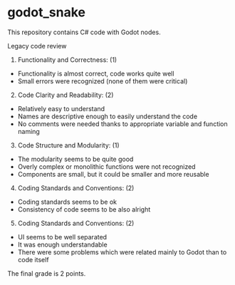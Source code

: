 # godot_snake
This repository contains C# code with Godot nodes.

Legacy code review

1. Functionality and Correctness: (1)
  - Functionality is almost correct, code works quite well
  - Small errors were recognized (none of them were critical)
2. Code Clarity and Readability: (2)
  - Relatively easy to understand
  - Names are descriptive enough to easily understand the code
  - No comments were needed thanks to appropriate variable and function naming
3. Code Structure and Modularity: (1)
  - The modularity seems to be quite good
  - Overly complex or monolithic functions were not recognized
  - Components are small, but it could be smaller and more reusable
4. Coding Standards and Conventions: (2)
  - Coding standards seems to be ok
  - Consistency of code seems to be also alright
5. Coding Standards and Conventions: (2)
  - UI seems to be well separated
  - It was enough understandable
  - There were some problems which were related mainly to Godot than to code itself

The final grade is 2 points.
